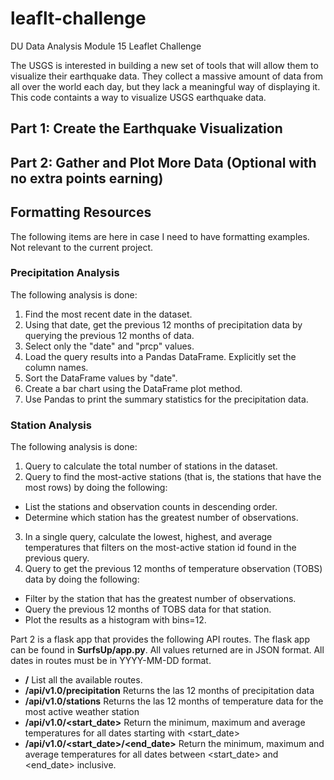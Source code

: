 # leaflt-challenge
DU Data Analysis Module 15 Leaflet Challenge

The USGS is interested in building a new set of tools that will allow them to visualize their earthquake data. They collect a massive amount of data from all over the world each day, but they lack a meaningful way of displaying it.
This code containts a way to visualize USGS earthquake data.

## Part 1: Create the Earthquake Visualization

## Part 2: Gather and Plot More Data (Optional with no extra points earning)


## Formatting Resources
The following items are here in case I need to have formatting examples. Not relevant to the current project.
### Precipitation Analysis
The following analysis is done:
1. Find the most recent date in the dataset.
2. Using that date, get the previous 12 months of precipitation data by querying the previous 12 months of data.
3. Select only the "date" and "prcp" values.
4. Load the query results into a Pandas DataFrame. Explicitly set the column names.
5. Sort the DataFrame values by "date".
6. Create a bar chart using the DataFrame plot method.
7. Use Pandas to print the summary statistics for the precipitation data.

### Station Analysis
The following analysis is done:
1. Query to calculate the total number of stations in the dataset.
2. Query to find the most-active stations (that is, the stations that have the most rows) by doing the following:
* List the stations and observation counts in descending order.
* Determine which station has the greatest number of observations.
3. In a single query, calculate the lowest, highest, and average temperatures that filters on the most-active station id found in the previous query.
4. Query to get the previous 12 months of temperature observation (TOBS) data by doing the following:
* Filter by the station that has the greatest number of observations.
* Query the previous 12 months of TOBS data for that station.
* Plot the results as a histogram with bins=12.


Part 2 is a flask app that provides the following API routes. The flask app can be found in **SurfsUp/app.py**. All values returned are in JSON format. All dates in routes must be in YYYY-MM-DD format.

* **/** List all the available routes.
* **/api/v1.0/precipitation** Returns the las 12 months of precipitation data
* **/api/v1.0/stations** Returns the las 12 months of temperature data for the most active weather station
* **/api/v1.0/<start_date>** Return the minimum, maximum and average temperatures for all dates starting with <start_date>
* **/api/v1.0/<start_date>/<end_date>** Return the minimum, maximum and average temperatures for all dates between <start_date> and <end_date> inclusive.
